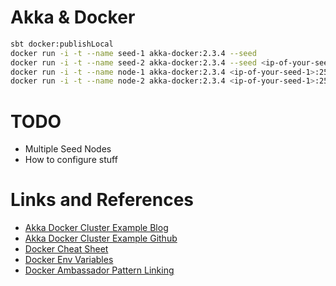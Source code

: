 # Akka & Docker

```bash
sbt docker:publishLocal
docker run -i -t --name seed-1 akka-docker:2.3.4 --seed
docker run -i -t --name seed-2 akka-docker:2.3.4 --seed <ip-of-your-seed-1>:2551
docker run -i -t --name node-1 akka-docker:2.3.4 <ip-of-your-seed-1>:2551 <ip-of-your-seed-2>:2551
docker run -i -t --name node-2 akka-docker:2.3.4 <ip-of-your-seed-1>:2551 <ip-of-your-seed-2>:2551
```

# TODO

* Multiple Seed Nodes
* How to configure stuff

# Links and References

* [Akka Docker Cluster Example Blog](http://blog.michaelhamrah.com/2014/03/running-an-akka-cluster-with-docker-containers/)
* [Akka Docker Cluster Example Github](https://github.com/mhamrah/akka-docker-cluster-example)
* [Docker Cheat Sheet](https://github.com/wsargent/docker-cheat-sheet)
* [Docker Env Variables](http://mike-clarke.com/2013/11/docker-links-and-runtime-env-vars/)
* [Docker Ambassador Pattern Linking](http://docs.docker.com/articles/ambassador_pattern_linking/)
